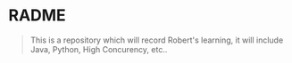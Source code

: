 # RADME

> This is a repository which will record Robert's learning, it will include Java, Python, High Concurency, etc..